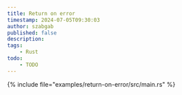 ```yaml
---
title: Return on error
timestamp: 2024-07-05T09:30:03
author: szabgab
published: false
description:
tags:
    - Rust
todo:
    - TODO
---
```


{% include file="examples/return-on-error/src/main.rs" %}


